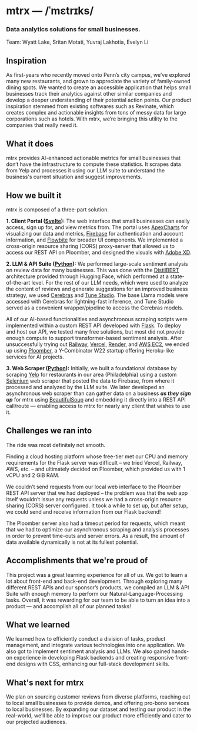 # mtrx — /ˈmɛtrɪks/
### Data analytics solutions for small businesses.
Team: Wyatt Lake, Sritan Motati, Yuvraj Lakhotia, Evelyn Li

## Inspiration
As first-years who recently moved onto Penn’s city campus, we’ve explored many new restaurants, and grown to appreciate the variety of family-owned dining spots. We wanted to create an accessible application that helps small businesses track their analytics against other similar companies and develop a deeper understanding of their potential action points. Our product inspiration stemmed from existing softwares such as Revinate, which creates complex and actionable insights from tons of messy data for large corporations such as hotels. With mtrx, we’re bringing this utility to the companies that really need it.

## What it does
mtrx provides AI-enhanced actionable metrics for small businesses that don’t have the infrastructure to compute these statistics. It scrapes data from Yelp and processes it using our LLM suite to understand the business's current situation and suggest improvements.

## How we built it
mtrx is composed of a three-part solution.

**1. Client Portal ([Svelte](https://svelte.dev/)):** The web interface that small businesses can easily access, sign up for, and view metrics from. The portal uses [ApexCharts](https://www.npmjs.com/package/svelte-apexcharts) for visualizing our data and metrics, [Firebase](https://firebase.google.com/) for authentication and account information, and [Flowbite](https://flowbite.com/) for broader UI components. We implemented a cross-origin resource sharing (CORS) proxy-server that allowed us to access our REST API on Ploomber, and designed the visuals with [Adobe XD](https://adobexdplatform.com/).

**2. LLM & API Suite ([Python](https://www.python.org/)):** We performed large-scale sentiment analysis on review data for many businesses. This was done with the [DistilBERT](https://huggingface.co/docs/transformers/en/model_doc/distilbert) architecture provided through Hugging Face, which performed at a state-of-the-art level. For the rest of our LLM needs, which were used to analyze the content of reviews and generate suggestions for an improved business strategy, we used [Cerebras](https://cerebras.ai/)
 and [Tune Studio](https://tunehq.ai/tune-studio). The base Llama models were accessed with Cerebras for lightning-fast inference, and Tune Studio served as a convenient wrapper/pipeline to access the Cerebras models.

All of our AI-based functionalities and asynchronous scraping scripts were implemented within a custom REST API developed with [Flask](https://flask.palletsprojects.com/en/3.0.x/). To deploy and host our API, we tested many free solutions, but most did not provide enough compute to support transformer-based sentiment analysis. After unsuccessfully trying out [Railway](https://railway.app/), [Vercel](https://vercel.com/), [Render](https://render.com/), and [AWS EC2](https://aws.amazon.com/ec2/), we ended up using [Ploomber](https://ploomber.io/), a Y-Combinator W22 startup offering Heroku-like services for AI projects.

**3. Web Scraper ([Python](https://www.python.org/)):** Initially, we built a foundational database by scraping [Yelp](https://www.yelp.com/) for restaurants in our area (Philadelphia) using a custom [Selenium](https://www.selenium.dev/) web scraper that posted the data to Firebase, from where it processed and analyzed by the LLM suite. We later developed an asynchronous web scraper than can gather data on a business __*as they sign up*__ for mtrx using [BeautifulSoup](https://www.crummy.com/software/BeautifulSoup/bs4/doc/) and embedding it directly into a REST API call/route — enabling access to mtrx for nearly any client that wishes to use it.

## Challenges we ran into
The ride was most definitely not smooth.

Finding a cloud hosting platform whose free-tier met our CPU and memory requirements for the Flask server was difficult – we tried Vercel, Railway, AWS, etc. – and ultimately decided on Ploomber, which provided us with 1 vCPU and 2 GiB RAM.

We couldn’t send requests from our local web interface to the Ploomber REST API server that we had deployed – the problem was that the web app itself wouldn’t issue any requests unless we had a cross-origin resource sharing (CORS) server configured. It took a while to set up, but after setup, we could send and receive information from our Flask backend!

The Ploomber server also had a timeout period for requests, which meant that we had to optimize our asynchronous scraping and analysis processes in order to prevent time-outs and server errors. As a result, the amount of data available dynamically is not at its fullest potential.

## Accomplishments that we're proud of
This project was a great learning experience for all of us. We got to learn a lot about front-end and back-end development. Through exploring many different REST APIs and our sponsor’s products, we compiled an LLM & API Suite with enough memory to perform our Natural-Language-Processing tasks. Overall, it was rewarding for our team to be able to turn an idea into a product — and accomplish all of our planned tasks!

## What we learned
We learned how to efficiently conduct a division of tasks, product management, and integrate various technologies into one application. We also got to implement sentiment analysis and LLMs. We also gained hands-on experience in developing Flask backends and creating responsive front-end designs with CSS, enhancing our full-stack development skills.

## What's next for mtrx
We plan on sourcing customer reviews from diverse platforms, reaching out to local small businesses to provide demos, and offering pro-bono services to local businesses. By expanding our dataset and testing our product in the real-world, we’ll be able to improve our product more efficiently and cater to our projected audiences.